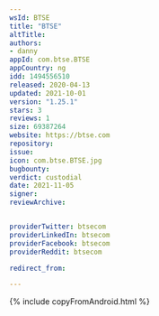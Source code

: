```yaml
---
wsId: BTSE
title: "BTSE"
altTitle:
authors:
- danny
appId: com.btse.BTSE
appCountry: ng
idd: 1494556510
released: 2020-04-13
updated: 2021-10-01
version: "1.25.1"
stars: 3
reviews: 1
size: 69387264
website: https://btse.com
repository:
issue:
icon: com.btse.BTSE.jpg
bugbounty:
verdict: custodial
date: 2021-11-05
signer:
reviewArchive:


providerTwitter: btsecom
providerLinkedIn: btsecom
providerFacebook: btsecom
providerReddit: btsecom

redirect_from:

---
```

{% include copyFromAndroid.html %}
